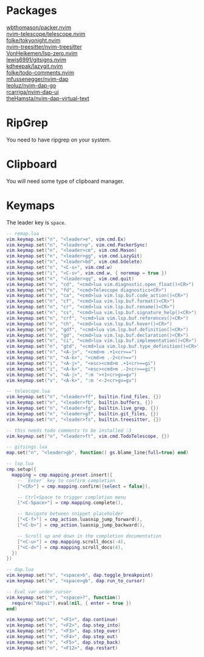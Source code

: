 # Packages
[wbthomason/packer.nvim](https://github.com/wbthomason/packer.nvim)<br>
[nvim-telescope/telescope.nvim](https://github.com/nvim-telescope/telescope.nvim)<br>
[folke/tokyonight.nvim](https://github.com/folke/tokyonight.nvim)<br>
[nvim-treesitter/nvim-treesitter](https://github.com/nvim-treesitter/nvim-treesitter)<br>
[VonHeikemen/lsp-zero.nvim](https://github.com/VonHeikemen/lsp-zero.nvim)<br>
[lewis6991/gitsigns.nvim](https://github.com/lewis6991/gitsigns.nvim)<br>
[kdheepak/lazygit.nvim](https://github.com/kdheepak/lazygit.nvim)<br>
[folke/todo-comments.nvim](https://github.com/folke/todo-comments.nvim)<br>
[mfussenegger/nvim-dap](https://github.com/mfussenegger/nvim-dap)<br>
[leoluz/nvim-dap-go](https://github.com/leoluz/nvim-dap-go)<br>
[rcarriga/nvim-dap-ui](https://github.com/rcarriga/nvim-dap-ui)<br>
[theHamsta/nvim-dap-virtual-text](https://github.com/theHamsta/nvim-dap-virtual-text)

# RipGrep
You need to have ripgrep on your system.

# Clipboard
You will need some type of clipboard manager.

# Keymaps
The leader key is `space`.

```lua
-- remap.lua
vim.keymap.set("n", "<leader>e", vim.cmd.Ex)
vim.keymap.set("n", "<leader>p", vim.cmd.PackerSync)
vim.keymap.set("n", "<leader>cm", vim.cmd.Mason)
vim.keymap.set("n", "<leader>gg", vim.cmd.LazyGit)
vim.keymap.set("n", "<leader>bd", vim.cmd.bdelete)
vim.keymap.set("n", "<C-s>", vim.cmd.w)
vim.keymap.set("i", "<C-s>", vim.cmd.w, { noremap = true })
vim.keymap.set("n", "<leader>qq", vim.cmd.quit)
vim.keymap.set("n", "cd", "<cmd>lua vim.diagnostic.open_float()<CR>")
vim.keymap.set("n", "fd", "<cmd>Telescope diagnostics<CR>")
vim.keymap.set("n", "ca", "<cmd>lua vim.lsp.buf.code_action()<CR>")
vim.keymap.set("n", "cf", "<cmd>lua vim.lsp.buf.format()<CR>")
vim.keymap.set("n", "cr", "<cmd>lua vim.lsp.buf.rename()<CR>")
vim.keymap.set("n", "cs", "<cmd>lua vim.lsp.buf.signature_help()<CR>")
vim.keymap.set("n", "crf", "<cmd>lua vim.lsp.buf.references()<CR>")
vim.keymap.set("n", "ch", "<cmd>lua vim.lsp.buf.hover()<CR>")
vim.keymap.set("n", "gdf", "<cmd>lua vim.lsp.buf.definition()<CR>")
vim.keymap.set("n", "gd", "<cmd>lua vim.lsp.buf.declaration()<CR>")
vim.keymap.set("n", "ci", "<cmd>lua vim.lsp.buf.implementation()<CR>")
vim.keymap.set("n", "gtd", "<cmd>lua vim.lsp.buf.type_definition()<CR>")
vim.keymap.set("n", "<A-j>", "<cmd>m .+1<cr>==")
vim.keymap.set("n", "<A-k>", "<cmd>m .-2<cr>==")
vim.keymap.set("i", "<A-j>", "<esc><cmd>m .+1<cr>==gi")
vim.keymap.set("i", "<A-k>", "<esc><cmd>m .-2<cr>==gi")
vim.keymap.set("v", "<A-j>", ":m '>+1<cr>gv=gv")
vim.keymap.set("v", "<A-k>", ":m '<-2<cr>gv=gv")

-- telescope.lua
vim.keymap.set("n", "<leader>ff", builtin.find_files, {})
vim.keymap.set("n", "<leader>fb", builtin.buffers, {})
vim.keymap.set("n", "<leader>fg", builtin.live_grep, {})
vim.keymap.set("n", "<leader>gf", builtin.git_files, {})
vim.keymap.set("n", "<leader>fs", builtin.treesitter, {})

-- this needs todo comments to be installed :3
vim.keymap.set("n", "<leader>ft", vim.cmd.TodoTelescope, {})

-- gitsings.lua
map.set("n", "<leader>gb", function() gs.blame_line{full=true} end)

-- lsp.lua
cmp.setup({
  mapping = cmp.mapping.preset.insert({
    -- `Enter` key to confirm completion
    ["<CR>"] = cmp.mapping.confirm({select = false}),

    -- Ctrl+Space to trigger completion menu
    ["<C-Space>"] = cmp.mapping.complete(),

    -- Navigate between snippet placeholder
    ["<C-f>"] = cmp_action.luasnip_jump_forward(),
    ["<C-b>"] = cmp_action.luasnip_jump_backward(),

    -- Scroll up and down in the completion documentation
    ["<C-u>"] = cmp.mapping.scroll_docs(-4),
    ["<C-d>"] = cmp.mapping.scroll_docs(4),
  })
})

-- dap.lua
vim.keymap.set("n", "<space>b", dap.toggle_breakpoint)
vim.keymap.set("n", "<space>gb", dap.run_to_cursor)

-- Eval var under cursor
vim.keymap.set("n", "<space>?", function()
  require("dapui").eval(nil, { enter = true })
end)

vim.keymap.set("n", "<F1>", dap.continue)
vim.keymap.set("n", "<F2>", dap.step_into)
vim.keymap.set("n", "<F3>", dap.step_over)
vim.keymap.set("n", "<F4>", dap.step_out)
vim.keymap.set("n", "<F5>", dap.step_back)
vim.keymap.set("n", "<F12>", dap.restart)
```
